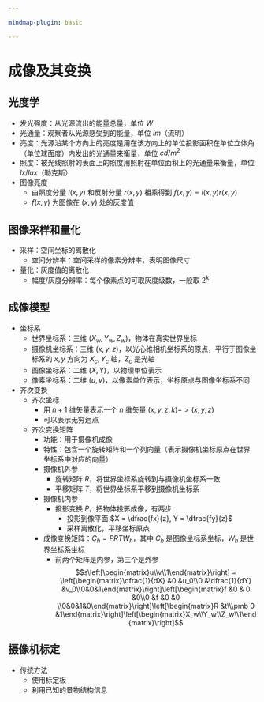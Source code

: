 ```yaml
---

mindmap-plugin: basic

---
```


# 成像及其变换

## 光度学
- 发光强度：从光源流出的能量总量，单位 $W$
- 光通量：观察者从光源感受到的能量，单位 $lm$（流明）
- 亮度：光源沿某个方向上的亮度是用在该方向上的单位投影面积在单位立体角（单位球面度）内发出的光通量来衡量，单位 $cd/m^2$
- 照度：被光线照射的表面上的照度用照射在单位面积上的光通量来衡量，单位 $lx/lux$（勒克斯）
- 图像亮度
  - 由照度分量 $i(x, y)$ 和反射分量 $r(x, y)$ 相乘得到 $f(x, y) = i(x, y)r(x, y)$
  - $f(x, y)$ 为图像在 $(x, y)$ 处的灰度值

## 图像采样和量化
- 采样：空间坐标的离散化
  - 空间分辨率：空间采样的像素分辨率，表明图像尺寸
- 量化：灰度值的离散化
  - 幅度/灰度分辨率：每个像素点的可取灰度级数，一般取 $2^k$

## 成像模型
- 坐标系
  - 世界坐标系：三维 $(X_w, Y_w, Z_w)$，物体在真实世界坐标
  - 摄像机坐标系：三维 $(x, y, z)$，以光心维相机坐标系的原点，平行于图像坐标系的 $x, y$ 方向为 $X_c, Y_c$ 轴，$Z_c$ 是光轴
  - 图像坐标系：二维 $(X,Y)$，以物理单位表示
  - 像素坐标系：二维 $(u, v)$，以像素单位表示，坐标原点与图像坐标系不同
- 齐次变换
  - 齐次坐标
    - 用 $n + 1$ 维矢量表示一个 $n$ 维矢量 $(x, y, z, k) -> (x,  y, z)$
    - 可以表示无穷远点
  - 齐次变换矩阵
    - 功能：用于摄像机成像
    - 特性：包含一个旋转矩阵和一个列向量（表示摄像机坐标原点在世界坐标系中对应的向量）
    - 摄像机外参
      - 旋转矩阵 $R$，将世界坐标系旋转到与摄像机坐标系一致
      - 平移矩阵 $T$，将世界坐标系平移到摄像机坐标系
    - 摄像机内参
      - 投影变换 $P$，把物体投影成像，有两步
        - 投影到像平面 $X = \dfrac{fx}{z}, Y = \dfrac{fy}{z}$
        - 采样离散化，平移坐标原点
    - 成像变换矩阵：$C_h = PRTW_h$，其中 $C_h$ 是图像坐标系坐标，$W_h$ 是世界坐标系坐标
      - 前两个矩阵是内参，第三个是外参$$s\left[\begin{matrix}u\\v\\1\end{matrix}\right] = \left[\begin{matrix}\dfrac{1}{dX} &0 &u_0\\0 &\dfrac{1}{dY} &v_0\\0&0&1\end{matrix}\right]\left[\begin{matrix}f &0 & 0 &0\\0 &f &0 &0 \\0&0&1&0\end{matrix}\right]\left[\begin{matrix}R &t\\\pmb 0 &1\end{matrix}\right]\left[\begin{matrix}X_w\\Y_w\\Z_w\\1\end{matrix}\right]$$

## 摄像机标定
- 传统方法
  - 使用标定板
  - 利用已知的景物结构信息